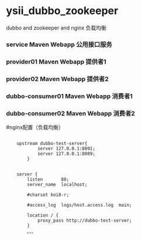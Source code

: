 # ysii_dubbo_zookeeper
dubbo and zookeeper and nginx 负载均衡

### service Maven Webapp 公用接口服务
### provider01 Maven Webapp 提供者1
### provider02 Maven Webapp 提供者2
### dubbo-consumer01 Maven Webapp 消费者1
### dubbo-consumer02 Maven Webapp 消费者2


#nginx配置（负载均衡）
    

```

    upstream dubbo-test-server{
		    server 127.0.0.1:8091;
	    	server 127.0.0.1:8089;
	    }
      
      
    server {
        listen       80;
        server_name  localhost;

        #charset koi8-r;

        #access_log  logs/host.access.log  main;

        location / {
            proxy_pass http://dubbo-test-server;
        }
        。。。

```
